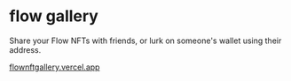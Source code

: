 # flow gallery

Share your Flow NFTs with friends, or lurk on someone's wallet using their address.

[flownftgallery.vercel.app](https://flownftgallery.vercel.app)
